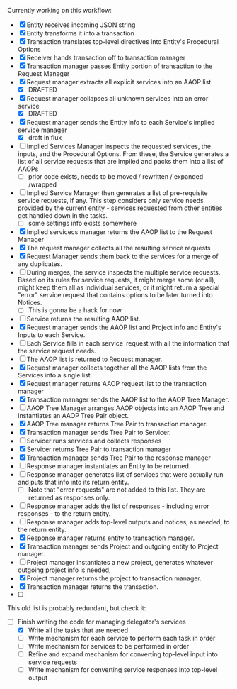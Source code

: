 Currently working on this workflow:
- [x] Entity receives incoming JSON string
- [x] Entity transforms it into a transaction
- [x] Transaction translates top-level directives into Entity's Procedural Options
- [x] Receiver hands transaction off to transaction manager
- [x] Transaction manager passes Entity portion of transaction to the  Request Manager
- [x] Request manager extracts all explicit services into an AAOP list 
	- [x] DRAFTED
- [x] Request manager collapses all unknown services into an error service 
	- [x] DRAFTED
- [x] Request manager sends the Entity info to each Service's implied service manager 
	- [x] draft in flux
- [ ] Implied Services Manager inspects the requested services, the inputs, and the Procedural Options.  From these, the Service generates a list of all service requests that are implied and packs them into a list of AAOPs 
	- [ ] prior code exists, needs to be moved / rewritten / expanded /wrapped
- [ ] Implied Service Manager then generates a list of pre-requisite service requests, if any.  This step considers only service needs provided by the current entity - services requested from other entities get handled down in the tasks.
	- [ ] some settings info exists somewhere 
- [x] Implied servicecs manager returns the AAOP list to the Request Manager 
- [x] The request manager collects all the resulting service requests 
- [x] Request Manager sends them back to the services for a merge of any duplicates.
- [ ] During merges, the service inspects the multiple service requests.  Based on its rules for service requests, it might merge some (or all), might keep them all as individual services, or it might return a special "error" service request that contains options to be later turned into Notices.
	- [ ] This is gonna be a hack for now
- [ ] Service returns the resulting AAOP list.
- [x] Request manager sends the AAOP list and Project info  and Entity's Inputs to each Service.
- [ ] Each Service fills in each service_request with all the information that the service request needs.
- [ ] The AAOP list is returned to Request manager.
- [x] Request manager collects together all the AAOP lists from the Services into a single list.
- [x] Request manager returns AAOP request list to the transaction manager 
- [x] Transaction manager sends the AAOP list to the AAOP Tree Manager.  
- [ ] AAOP Tree Manager arranges AAOP objects into an AAOP Tree and instantiates an AAOP Tree Pair object.
- [x] AAOP Tree manager returns Tree Pair to transaction manager.
- [x] Transaction manager sends Tree Pair to Servicer.
- [ ] Servicer runs services and collects responses
- [x] Servicer returns Tree Pair to transaction manager
- [x] Transaction manager sends Tree Pair to the response manager
- [ ] Response manager instantiates an Entity to be returned.
- [ ] Response manager generates list of services that were actually run and puts that info into its return entity.
	- [ ] Note that "error requests" are not added to this list.   They are returned as responses only.
- [ ] Response manager adds the list of responses - including error responses - to the return entity.
- [ ] Response manager adds top-level outputs and notices, as needed, to the return entity.
- [x] Response manager returns entity to transaction manager.
- [x] Transaction manager sends Project and outgoing entity to Project manager.
- [ ] Project manager instantiates a new project, generates whatever outgoing project info is needed, 
- [x] Project manager returns the project to transaction manager.
- [x] Transaction manager returns the transaction.
- [ ] 

This old list is probably redundant, but check it:

- [ ] Finish writing the code for managing delegator's services 
	- [x] Write all the tasks that are needed
	- [ ] Write mechanism for each service to perform each task in order
	- [ ] Write mechanism for services to be performed in order
	- [ ] Refine and expand mechanism for converting top-level input into service requests
	- [ ] Write mechanism for converting service responses into top-level output